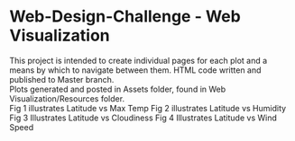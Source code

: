 # Web-Design-Challenge - Web Visualization

This project is intended to create individual pages for each plot and a means by which to navigate between them. 
HTML code written and published to Master branch.  
Plots generated and posted in Assets folder, found in Web Visualization/Resources folder.  
Fig 1 illustrates Latitude vs Max Temp
Fig 2 illustrates Latitude vs Humidity
Fig 3 Illustrates Latitude vs Cloudiness
Fig 4 Illustrates Latitude vs Wind Speed
